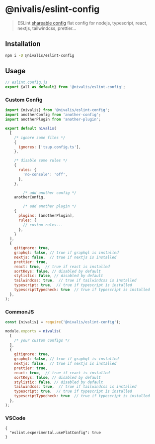 # @nivalis/eslint-config

> ESLint
> [shareable config](http://eslint.org/docs/developer-guide/shareable-configs.html)
> flat config for nodejs, typescript, react, nextjs, tailwindcss, prettier...

## Installation

```bash
npm i -D @nivalis/eslint-config
```

## Usage

```js
// eslint.config.js
export {all as default} from '@nivalis/eslint-config';
```

### Custom Config

```js
import {nivalis} from '@nivalis/eslint-config';
import anotherConfig from 'another-config';
import anotherPlugin from 'another-plugin';

export default nivalis(
  [
    /* ignore some files */
    {
      ignores: ['tsup.config.ts'],
    },

	/* disable some rules */
    {
      rules: {
        'no-console': 'off',
      },
    },

		/* add another config */
    anotherConfig,

		/* add another plugin */
    {
      plugins: [anotherPlugin],
      rules: {
        // custom rules...
      },
    }
  ],
  {
    gitignore: true,
    graphql: false, // true if graphql is installed
    nextjs: false,  // true if nextjs is installed
    prettier: true,
    react: true,  // true if react is installed
    sortKeys: false, // disabled by default
    stylistic: false, // disabled by default
    tailwindcss: true,  // true if tailwindcss is installed
    typescript: true,  // true if typescript is installed
    typescriptTypecheck: true  // true if typescript is installed
  },
);
```

### CommonJS

```js
const {nivalis} = require('@nivalis/eslint-config');

module.exports = nivalis(
  [
    /* your custom configs */
  ],
  {
    gitignore: true,
    graphql: false, // true if graphql is installed
    nextjs: false,  // true if nextjs is installed
    prettier: true,
    react: true,  // true if react is installed
    sortKeys: false, // disabled by default
    stylistic: false, // disabled by default
    tailwindcss: true,  // true if tailwindcss is installed
    typescript: true,  // true if typescript is installed
    typescriptTypecheck: true  // true if typescript is installed
  },
);
```

### VSCode

```jsonc
{
  "eslint.experimental.useFlatConfig": true
}
```
